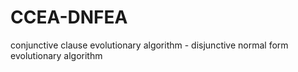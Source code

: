 # CCEA-DNFEA
conjunctive clause evolutionary algorithm - disjunctive normal form evolutionary algorithm
